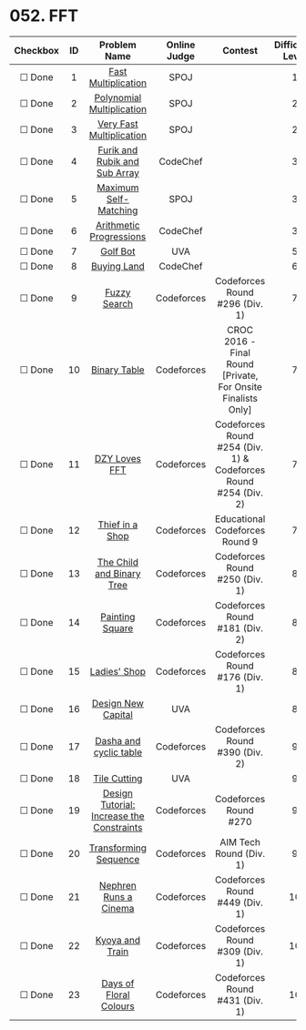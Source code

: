# 052. FFT


| Checkbox | ID | Problem Name|Online Judge|Contest|Difficulty Level|
|:---:|:---:|:---:|:---:|:---:|:---:|
|&#9744; Done|1|[Fast Multiplication](http://www.spoj.com/problems/MUL/)|SPOJ||1|
|&#9744; Done|2|[Polynomial Multiplication](http://www.spoj.com/problems/POLYMUL/)|SPOJ||2|
|&#9744; Done|3|[Very Fast Multiplication](http://www.spoj.com/problems/VFMUL/)|SPOJ||2|
|&#9744; Done|4|[Furik and Rubik and Sub Array](http://www.codechef.com/problems/FARASA)|CodeChef||3|
|&#9744; Done|5|[Maximum Self-Matching](http://www.spoj.com/problems/MAXMATCH/)|SPOJ||3|
|&#9744; Done|6|[Arithmetic Progressions](http://www.codechef.com/problems/COUNTARI)|CodeChef||3|
|&#9744; Done|7|[Golf Bot](https://uva.onlinejudge.org/index.php?option=onlinejudge&page=show_problem&problem=4744)|UVA||5|
|&#9744; Done|8|[Buying Land](http://www.codechef.com/problems/BUYLAND)|CodeChef||6|
|&#9744; Done|9|[Fuzzy Search](http://codeforces.com/problemset/problem/528/D)|Codeforces|Codeforces Round #296 (Div. 1)|7|
|&#9744; Done|10|[Binary Table](http://codeforces.com/problemset/problem/662/C)|Codeforces|CROC 2016 - Final Round [Private, For Onsite Finalists Only]|7|
|&#9744; Done|11|[DZY Loves FFT](http://codeforces.com/problemset/problem/444/B)|Codeforces|Codeforces Round #254 (Div. 1) & Codeforces Round #254 (Div. 2)|7|
|&#9744; Done|12|[Thief in a Shop](http://codeforces.com/problemset/problem/632/E)|Codeforces|Educational Codeforces Round 9|7|
|&#9744; Done|13|[The Child and Binary Tree](http://codeforces.com/problemset/problem/438/E)|Codeforces|Codeforces Round #250 (Div. 1)|8|
|&#9744; Done|14|[Painting Square](http://codeforces.com/problemset/problem/300/D)|Codeforces|Codeforces Round #181 (Div. 2)|8|
|&#9744; Done|15|[Ladies' Shop](http://codeforces.com/problemset/problem/286/E)|Codeforces|Codeforces Round #176 (Div. 1)|8|
|&#9744; Done|16|[Design New Capital](https://uva.onlinejudge.org/index.php?option=onlinejudge&page=show_problem&problem=4929)|UVA||8|
|&#9744; Done|17|[Dasha and cyclic table](http://codeforces.com/problemset/problem/754/E)|Codeforces|Codeforces Round #390 (Div. 2)|9|
|&#9744; Done|18|[Tile Cutting](https://uva.onlinejudge.org/index.php?option=onlinejudge&page=show_problem&problem=4791)|UVA||9|
|&#9744; Done|19|[Design Tutorial: Increase the Constraints](http://codeforces.com/problemset/problem/472/G)|Codeforces|Codeforces Round #270|9|
|&#9744; Done|20|[Transforming Sequence](http://codeforces.com/problemset/problem/623/E)|Codeforces|AIM Tech Round (Div. 1)|9|
|&#9744; Done|21|[Nephren Runs a Cinema](http://codeforces.com/problemset/problem/896/D)|Codeforces|Codeforces Round #449 (Div. 1)|10|
|&#9744; Done|22|[Kyoya and Train](http://codeforces.com/problemset/problem/553/E)|Codeforces|Codeforces Round #309 (Div. 1)|10|
|&#9744; Done|23|[Days of Floral Colours](http://codeforces.com/problemset/problem/848/E)|Codeforces|Codeforces Round #431 (Div. 1)|10|
